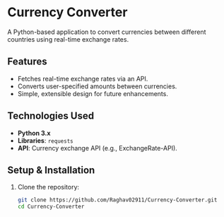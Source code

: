 # Currency Converter

A Python-based application to convert currencies between different countries using real-time exchange rates.

## Features

- Fetches real-time exchange rates via an API.
- Converts user-specified amounts between currencies.
- Simple, extensible design for future enhancements.

## Technologies Used

- **Python 3.x**
- **Libraries**: `requests`
- **API**: Currency exchange API (e.g., ExchangeRate-API).

## Setup & Installation

1. Clone the repository:
   ```bash
   git clone https://github.com/Raghav02911/Currency-Converter.git
   cd Currency-Converter
